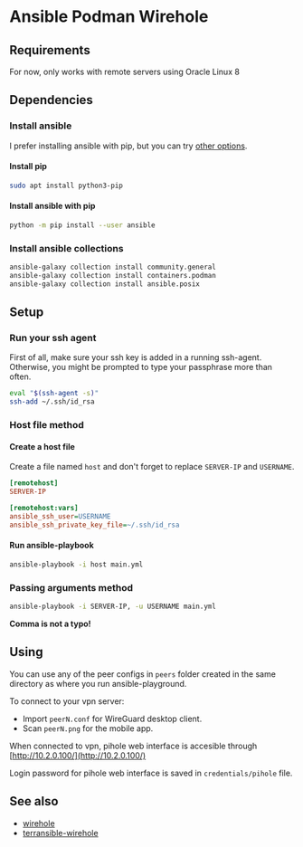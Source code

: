 # Ansible Podman Wirehole

## Requirements

For now, only works with remote servers using Oracle Linux 8

## Dependencies

### Install ansible

I prefer installing ansible with pip, but you can try [other options](https://docs.ansible.com/ansible/latest/installation_guide/intro_installation.html).

#### Install pip

```sh
sudo apt install python3-pip
```

#### Install ansible with pip

```sh
python -m pip install --user ansible
```

### Install ansible collections

```sh
ansible-galaxy collection install community.general
ansible-galaxy collection install containers.podman
ansible-galaxy collection install ansible.posix
```

## Setup

### Run your ssh agent

First of all, make sure your ssh key is added in a running ssh-agent.
Otherwise, you might be prompted to type your passphrase more than often.

```sh
eval "$(ssh-agent -s)"
ssh-add ~/.ssh/id_rsa
```

### Host file method

#### Create a host file

Create a file named `host` and don't forget to replace `SERVER-IP` and `USERNAME`.

```ini
[remotehost]
SERVER-IP

[remotehost:vars]
ansible_ssh_user=USERNAME
ansible_ssh_private_key_file=~/.ssh/id_rsa
```

#### Run ansible-playbook

```sh
ansible-playbook -i host main.yml
```

### Passing arguments method

```sh
ansible-playbook -i SERVER-IP, -u USERNAME main.yml
```

**Comma is not a typo!**

## Using

You can use any of the peer configs in `peers` folder created in the same directory as where you run ansible-playground.

To connect to your vpn server:

- Import `peerN.conf` for WireGuard desktop client.
- Scan `peerN.png` for the mobile app.

When connected to vpn, pihole web interface is accesible through [http://10.2.0.100/](http://10.2.0.100/)

Login password for pihole web interface is saved in `credentials/pihole` file.

## See also

- [wirehole](https://github.com/IAmStoxe/wirehole)
- [terransible-wirehole](https://github.com/mjtechguy/terransible-wirehole)
